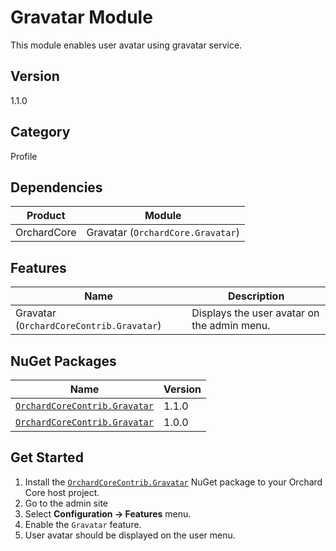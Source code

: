 # Gravatar Module

This module enables user avatar using gravatar service.

## Version

1.1.0

## Category

Profile

## Dependencies

| Product | Module |
| --- | --- |
| OrchardCore | Gravatar (`OrchardCore.Gravatar`) |

## Features

| Name | Description |
| --- | --- |
| Gravatar (`OrchardCoreContrib.Gravatar`) | Displays the user avatar on the admin menu. |

## NuGet Packages

| Name | Version |
| --- | --- |
| [`OrchardCoreContrib.Gravatar`](https://www.nuget.org/packages/OrchardCoreContrib.Gravatar/1.1.0) | 1.1.0 |
| [`OrchardCoreContrib.Gravatar`](https://www.nuget.org/packages/OrchardCoreContrib.Gravatar/1.0.0) | 1.0.0 |

## Get Started

1. Install the [`OrchardCoreContrib.Gravatar`](https://www.nuget.org/packages/OrchardCoreContrib.Gravatar/) NuGet package to your Orchard Core host project.
2. Go to the admin site
3. Select **Configuration -> Features** menu.
4. Enable the `Gravatar` feature.
5. User avatar should be displayed on the user menu.
